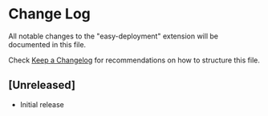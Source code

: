 # Change Log

All notable changes to the "easy-deployment" extension will be documented in this file.

Check [Keep a Changelog](http://keepachangelog.com/) for recommendations on how to structure this file.

## [Unreleased]

- Initial release